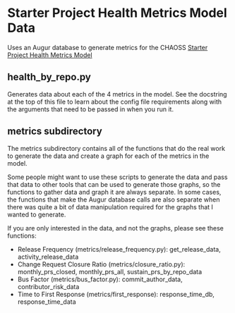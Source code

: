 # Starter Project Health Metrics Model Data
Uses an Augur database to generate metrics for the CHAOSS [Starter Project Health Metrics Model](https://chaoss.community/kb/metrics-model-starter-project-health/)

## health_by_repo.py

Generates data about each of the 4 metrics in the model. See the docstring at the
top of this file to learn about the config file requirements along
with the arguments that need to be passed in when you run it.

## metrics subdirectory

The metrics subdirectory contains all of the functions that do the real work to generate
the data and create a graph for each of the metrics in the model.

Some people might want to use these scripts to generate the data and pass that data
to other tools that can be used to generate those graphs, so the functions to gather
data and graph it are always separate. In some cases, the functions that make the 
Augur database calls are also separate when there was quite a bit of data manipulation
required for the graphs that I wanted to generate.

If you are only interested in the data, and not the graphs, please see these functions:
* Release Frequency (metrics/release_frequency.py): get_release_data, activity_release_data
* Change Request Closure Ratio (metrics/closure_ratio.py): monthly_prs_closed, monthly_prs_all, sustain_prs_by_repo_data
* Bus Factor (metrics/bus_factor.py): commit_author_data, contributor_risk_data
* Time to First Response (metrics/first_response): response_time_db, response_time_data